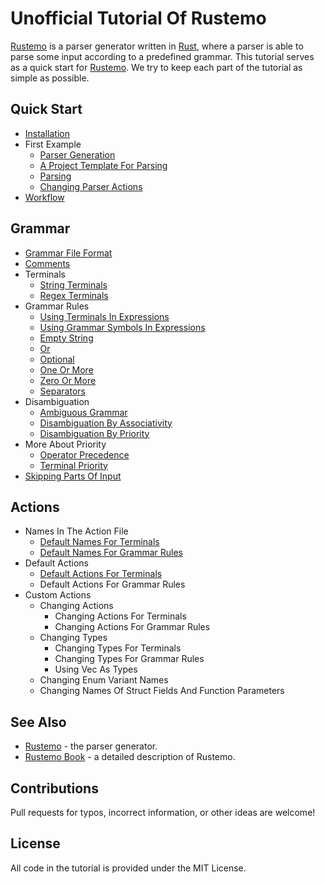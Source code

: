 # Unofficial Tutorial Of Rustemo

[Rustemo](https://github.com/igordejanovic/rustemo) is a parser generator written in [Rust](https://www.rust-lang.org/), where a parser is able to parse some input according to a predefined grammar.
This tutorial serves as a quick start for [Rustemo](https://github.com/igordejanovic/rustemo).
We try to keep each part of the tutorial as simple as possible.

## Quick Start

* [Installation](./tutorial/installation.md)
* First Example
  * [Parser Generation](./tutorial/parser_generation.md)
  * [A Project Template For Parsing](./tutorial/a_project_template_for_parsing.md)
  * [Parsing](./tutorial/parsing.md)
  * [Changing Parser Actions](./tutorial/changing_parser_actions.md)
* [Workflow](./tutorial/workflow.md)

## Grammar

* [Grammar File Format](./tutorial/grammar_file_format.md)
* [Comments](./tutorial/comments.md)
* Terminals
  * [String Terminals](./tutorial/string_terminals.md)
  * [Regex Terminals](./tutorial/regex_terminals.md)
* Grammar Rules
  * [Using Terminals In Expressions](./tutorial/using_terminals_in_expressions.md)
  * [Using Grammar Symbols In Expressions](./tutorial/using_grammar_symbols_in_expressions.md)
  * [Empty String](./tutorial/empty_string.md)
  * [Or](./tutorial/or.md)
  * [Optional](./tutorial/optional.md)
  * [One Or More](./tutorial/one_or_more.md)
  * [Zero Or More](./tutorial/zero_or_more.md)
  * [Separators](./tutorial/separators.md)
* Disambiguation
  * [Ambiguous Grammar](./tutorial/ambiguous_grammar.md)
  * [Disambiguation By Associativity](./tutorial/disambiguation_by_associativity.md)
  * [Disambiguation By Priority](./tutorial/disambiguation_by_priority.md)
* More About Priority
  * [Operator Precedence](./tutorial/operator_precedence.md)
  * [Terminal Priority](./tutorial/terminal_priority.md)
* [Skipping Parts Of Input](./tutorial/skipping_parts_of_input.md)

## Actions

* Names In The Action File
  * [Default Names For Terminals](./tutorial/default_names_for_terminals.md)
  * [Default Names For Grammar Rules](./tutorial/default_names_for_grammar_rules.md)
* Default Actions
  * [Default Actions For Terminals](./tutorial/default_actions_for_terminals.md)
  * Default Actions For Grammar Rules
* Custom Actions
  * Changing Actions
    * Changing Actions For Terminals
    * Changing Actions For Grammar Rules
  * Changing Types
    * Changing Types For Terminals
    * Changing Types For Grammar Rules
    * Using Vec As Types
  * Changing Enum Variant Names
  * Changing Names Of Struct Fields And Function Parameters

## See Also

* [Rustemo](https://github.com/igordejanovic/rustemo) - the parser generator.
* [Rustemo Book](https://www.igordejanovic.net/rustemo/) - a detailed description of Rustemo.

## Contributions

Pull requests for typos, incorrect information, or other ideas are welcome!

## License

All code in the tutorial is provided under the MIT License.
